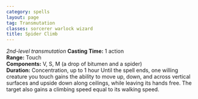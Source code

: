 ```yaml
---
category: spells
layout: page
tag: Transmutation
classes: sorcerer warlock wizard
title: Spider Climb
---
```


_2nd-level transmutation_ **Casting Time:** 1 action    
**Range:** Touch    
**Components:** V, S, M (a drop of bitumen and a spider)   
**Duration:** Concentration, up to 1 hour Until the spell ends, one willing creature you touch gains the ability to move up, down, and across vertical surfaces and upside down along ceilings, while leaving its hands free. The target also gains a climbing speed equal to its walking speed. 